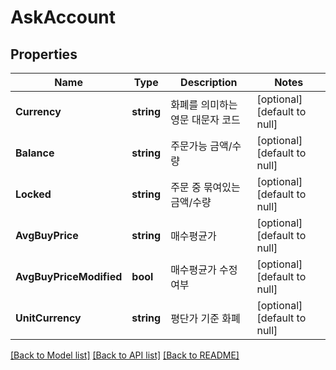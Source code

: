 # AskAccount

## Properties
Name | Type | Description | Notes
------------ | ------------- | ------------- | -------------
**Currency** | **string** | 화폐를 의미하는 영문 대문자 코드 | [optional] [default to null]
**Balance** | **string** | 주문가능 금액/수량 | [optional] [default to null]
**Locked** | **string** | 주문 중 묶여있는 금액/수량 | [optional] [default to null]
**AvgBuyPrice** | **string** | 매수평균가 | [optional] [default to null]
**AvgBuyPriceModified** | **bool** | 매수평균가 수정 여부 | [optional] [default to null]
**UnitCurrency** | **string** | 평단가 기준 화폐 | [optional] [default to null]

[[Back to Model list]](../README.md#documentation-for-models) [[Back to API list]](../README.md#documentation-for-api-endpoints) [[Back to README]](../README.md)


